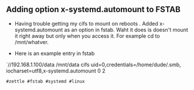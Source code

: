 ## Adding option x-systemd.automount to FSTAB


* Having trouble getting my cifs to mount on reboots . Added x-systemd.automount
as an option in fstab. Waht it does is doesn't mount it right away but only when
you access it. For example cd to /mnt/whatver.

* Here is an example entry in fstab

`//192.168.1.100/data	/mnt/data	cifs	uid=0,credentials=/home/dude/.smb,
iocharset=utf8,x-systemd.automount	0	2


    #zettle #fstab #systemd #linux
